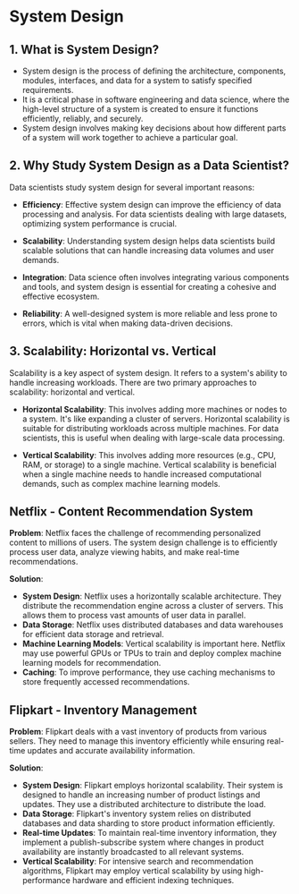 # System Design

## 1. **What is System Design?**

- System design is the process of defining the architecture, components, modules, interfaces, and data for a system to satisfy specified requirements.
- It is a critical phase in software engineering and data science, where the high-level structure of a system is created to ensure it functions efficiently, reliably, and securely.
- System design involves making key decisions about how different parts of a system will work together to achieve a particular goal.

## 2. **Why Study System Design as a Data Scientist?**

Data scientists study system design for several important reasons:

- **Efficiency**: Effective system design can improve the efficiency of data processing and analysis. For data scientists dealing with large datasets, optimizing system performance is crucial.

- **Scalability**: Understanding system design helps data scientists build scalable solutions that can handle increasing data volumes and user demands.

- **Integration**: Data science often involves integrating various components and tools, and system design is essential for creating a cohesive and effective ecosystem.

- **Reliability**: A well-designed system is more reliable and less prone to errors, which is vital when making data-driven decisions.

## 3. **Scalability: Horizontal vs. Vertical**

Scalability is a key aspect of system design. It refers to a system's ability to handle increasing workloads. There are two primary approaches to scalability: horizontal and vertical.

- **Horizontal Scalability**: This involves adding more machines or nodes to a system. It's like expanding a cluster of servers. Horizontal scalability is suitable for distributing workloads across multiple machines. For data scientists, this is useful when dealing with large-scale data processing.

- **Vertical Scalability**: This involves adding more resources (e.g., CPU, RAM, or storage) to a single machine. Vertical scalability is beneficial when a single machine needs to handle increased computational demands, such as complex machine learning models.

## **Netflix - Content Recommendation System**

**Problem**: Netflix faces the challenge of recommending personalized content to millions of users. The system design challenge is to efficiently process user data, analyze viewing habits, and make real-time recommendations.

**Solution**:

- **System Design**: Netflix uses a horizontally scalable architecture. They distribute the recommendation engine across a cluster of servers. This allows them to process vast amounts of user data in parallel.
- **Data Storage**: Netflix uses distributed databases and data warehouses for efficient data storage and retrieval.
- **Machine Learning Models**: Vertical scalability is important here. Netflix may use powerful GPUs or TPUs to train and deploy complex machine learning models for recommendation.
- **Caching**: To improve performance, they use caching mechanisms to store frequently accessed recommendations.

## **Flipkart - Inventory Management**

**Problem**: Flipkart deals with a vast inventory of products from various sellers. They need to manage this inventory efficiently while ensuring real-time updates and accurate availability information.

**Solution**:

- **System Design**: Flipkart employs horizontal scalability. Their system is designed to handle an increasing number of product listings and updates. They use a distributed architecture to distribute the load.
- **Data Storage**: Flipkart's inventory system relies on distributed databases and data sharding to store product information efficiently.
- **Real-time Updates**: To maintain real-time inventory information, they implement a publish-subscribe system where changes in product availability are instantly broadcasted to all relevant systems.
- **Vertical Scalability**: For intensive search and recommendation algorithms, Flipkart may employ vertical scalability by using high-performance hardware and efficient indexing techniques.
